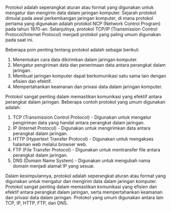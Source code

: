Protokol adalah seperangkat aturan atau format yang digunakan untuk mengatur dan mengirim data dalam jaringan komputer. Sejarah protokol dimulai pada awal perkembangan jaringan komputer, di mana protokol pertama yang digunakan adalah protokol NCP (Network Control Program) pada tahun 1970-an. Selanjutnya, protokol TCP/IP (Transmission Control Protocol/Internet Protocol) menjadi protokol yang paling umum digunakan pada saat ini.

Beberapa poin penting tentang protokol adalah sebagai berikut:

1.  Menentukan cara data dikirimkan dalam jaringan komputer.
2.  Mengatur pengiriman data dan penerimaan data antara perangkat dalam jaringan.
3.  Membuat jaringan komputer dapat berkomunikasi satu sama lain dengan efisien dan efektif.
4.  Mempertahankan keamanan dan privasi data dalam jaringan komputer.

Protokol sangat penting dalam memastikan komunikasi yang efektif antara perangkat dalam jaringan. Beberapa contoh protokol yang umum digunakan adalah:

1.  TCP (Transmission Control Protocol) - Digunakan untuk mengatur pengiriman data yang handal antara perangkat dalam jaringan.
2.  IP (Internet Protocol) - Digunakan untuk mengirimkan data antara perangkat dalam jaringan.
3.  HTTP (Hypertext Transfer Protocol) - Digunakan untuk mengakses halaman web melalui browser web.
4.  FTP (File Transfer Protocol) - Digunakan untuk mentransfer file antara perangkat dalam jaringan.
5.  DNS (Domain Name System) - Digunakan untuk mengubah nama domain menjadi alamat IP yang sesuai.

Dalam kesimpulannya, protokol adalah seperangkat aturan atau format yang digunakan untuk mengatur dan mengirim data dalam jaringan komputer. Protokol sangat penting dalam memastikan komunikasi yang efisien dan efektif antara perangkat dalam jaringan, serta mempertahankan keamanan dan privasi data dalam jaringan. Protokol yang umum digunakan antara lain TCP, IP, HTTP, FTP, dan DNS.